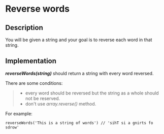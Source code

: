 # Reverse words

## Description

You will be given a string and your goal is to reverse each word in that string.  

## Implementation

**_reverseWords(string)_** should return a string with every word reversed.

There are some conditions:
>   - every word should be reversed but the string as a whole should not be reserved.
>   - don't use _array.reverse()_ method.

For example:

```
reverseWords('This is a string of words') // 'sihT si a gnirts fo sdrow'
```
